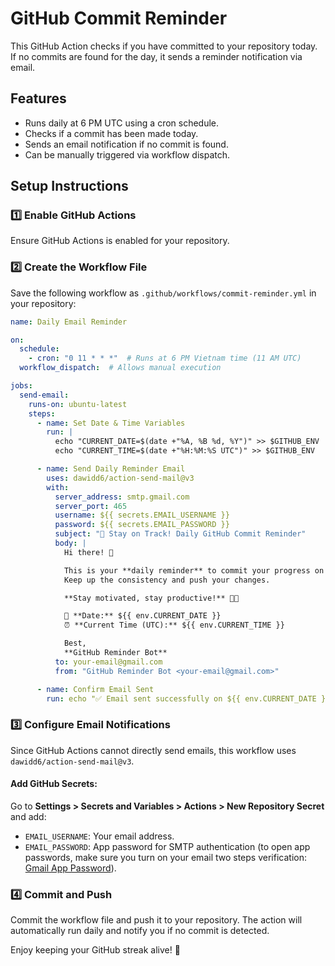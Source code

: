 # GitHub Commit Reminder

This GitHub Action checks if you have committed to your repository today. If no commits are found for the day, it sends a reminder notification via email.

## Features
- Runs daily at 6 PM UTC using a cron schedule.
- Checks if a commit has been made today.
- Sends an email notification if no commit is found.
- Can be manually triggered via workflow dispatch.

## Setup Instructions

### 1️⃣ Enable GitHub Actions
Ensure GitHub Actions is enabled for your repository.

### 2️⃣ Create the Workflow File
Save the following workflow as `.github/workflows/commit-reminder.yml` in your repository:

```yaml
name: Daily Email Reminder

on:
  schedule:
    - cron: "0 11 * * *"  # Runs at 6 PM Vietnam time (11 AM UTC)
  workflow_dispatch:  # Allows manual execution

jobs:
  send-email:
    runs-on: ubuntu-latest
    steps:
      - name: Set Date & Time Variables
        run: |
          echo "CURRENT_DATE=$(date +"%A, %B %d, %Y")" >> $GITHUB_ENV
          echo "CURRENT_TIME=$(date +"%H:%M:%S UTC")" >> $GITHUB_ENV

      - name: Send Daily Reminder Email
        uses: dawidd6/action-send-mail@v3
        with:
          server_address: smtp.gmail.com
          server_port: 465
          username: ${{ secrets.EMAIL_USERNAME }}
          password: ${{ secrets.EMAIL_PASSWORD }}
          subject: "🚀 Stay on Track! Daily GitHub Commit Reminder"
          body: |
            Hi there! 👋

            This is your **daily reminder** to commit your progress on GitHub! 🚀  
            Keep up the consistency and push your changes.  

            **Stay motivated, stay productive!** 💪🔥

            📅 **Date:** ${{ env.CURRENT_DATE }}  
            ⏰ **Current Time (UTC):** ${{ env.CURRENT_TIME }}  

            Best,  
            **GitHub Reminder Bot**
          to: your-email@gmail.com
          from: "GitHub Reminder Bot <your-email@gmail.com>"

      - name: Confirm Email Sent
        run: echo "✅ Email sent successfully on ${{ env.CURRENT_DATE }} at ${{ env.CURRENT_TIME }}"
```

### 3️⃣ Configure Email Notifications
Since GitHub Actions cannot directly send emails, this workflow uses `dawidd6/action-send-mail@v3`.

#### Add GitHub Secrets:
Go to **Settings > Secrets and Variables > Actions > New Repository Secret** and add:
- `EMAIL_USERNAME`: Your email address.
- `EMAIL_PASSWORD`: App password for SMTP authentication (to open app passwords, make sure you turn on your email two steps verification: [Gmail App Password](https://myaccount.google.com/apppasswords)).

### 4️⃣ Commit and Push
Commit the workflow file and push it to your repository. The action will automatically run daily and notify you if no commit is detected.


Enjoy keeping your GitHub streak alive! 🚀

